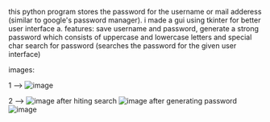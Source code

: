 this python program stores the password for the username or mail adderess (similar to google's password manager).
i made a gui using tkinter for better user interface a.
features:
      save username and password,
      generate a strong password which consists of uppercase and lowercase letters and special char
      search for password (searches the password for the given user interface)
      
images:


1 --> ![image](https://github.com/Jana-varshan/personal-projects/assets/167455585/31463c67-d347-438a-8305-e6145cf97441)


2 --> ![image](https://github.com/Jana-varshan/personal-projects/assets/167455585/a0b746ed-453a-4dd3-abb2-16e327e00277)
      after hiting search
      ![image](https://github.com/Jana-varshan/personal-projects/assets/167455585/3ec69908-5e1f-4aad-9edf-ec8a7a691a23)
      after generating password
      ![image](https://github.com/Jana-varshan/personal-projects/assets/167455585/bf318ed4-278b-47da-acf7-60861da25ebb)


      
 


